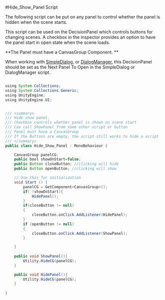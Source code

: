 #Hide_Show_Panel Script

The following script can be put on any panel to control whether the panel is hidden when the scene starts.

This script can be used on the DecisionPanel which controls buttons for changing scenes. A checkbox in the inspector provides an option to have the panel start in open state when the scene loads.

**The Panel must have a CanvasGroup Component. ** 

When working with [SimpleDialog](/simple-dialog-prefab.md), or [DialogManager](/conversation-scriptable-objects/dialogmanagerconvlist.md), this DecisionPanel should be set as the Next Panel To Open in the SimpleDialog or DialogManager script.


```java

using System.Collections;
using System.Collections.Generic;
using UnityEngine;
using UnityEngine.UI;


/// <summary>
/// Hide show panel.
/// Checkbox controls whether panel is shown on scene start
/// Can call ShowPanel from some other script or button
/// Panel must have a CanvasGroup
/// If the Buttons are empty, the script still works to hide a script 
/// </summary>
public class Hide_Show_Panel : MonoBehaviour {

    CanvasGroup panelCG;
    public bool showOnStart=false;
    public Button closeButton; //clicking will hide
    public Button openButton; //clicking will show

	// Use this for initialization
	void Start () {
        panelCG = GetComponent<CanvasGroup>();
        if( !showOnStart){
            HidePanel();
        }
        if(closeButton != null)
        {
            closeButton.onClick.AddListener(HidePanel);
        }
        if (openButton != null)
        {
            closeButton.onClick.AddListener(ShowPanel);
        }

    }
	
    public void ShowPanel(){
        Utility.HideCG(panelCG);
    }

    public void HidePanel(){
        Utility.HideCG(panelCG);
    }
	
}


```

